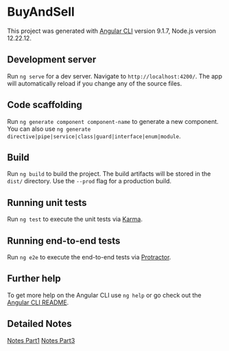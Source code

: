 # BuyAndSell

This project was generated with [Angular CLI](https://github.com/angular/angular-cli) version 9.1.7, Node.js version 12.22.12.

## Development server

Run `ng serve` for a dev server. Navigate to `http://localhost:4200/`. The app will automatically reload if you change any of the source files.

## Code scaffolding

Run `ng generate component component-name` to generate a new component. You can also use `ng generate directive|pipe|service|class|guard|interface|enum|module`.

## Build

Run `ng build` to build the project. The build artifacts will be stored in the `dist/` directory. Use the `--prod` flag for a production build.

## Running unit tests

Run `ng test` to execute the unit tests via [Karma](https://karma-runner.github.io).

## Running end-to-end tests

Run `ng e2e` to execute the end-to-end tests via [Protractor](http://www.protractortest.org/).

## Further help

To get more help on the Angular CLI use `ng help` or go check out the [Angular CLI README](https://github.com/angular/angular-cli/blob/master/README.md).

## Detailed Notes
[Notes Part1](https://docs.google.com/document/d/1NcOW9YWqDTdlTzjCWV-TMZW5jaFBmB_8Z3pmWiRdOBc/edit?usp=sharing)
[Notes Part3](https://docs.google.com/document/d/1SmNc9W0e6R4JXLcjl-XHC2mtN555hj6l5h2pQtp-g1w/edit?usp=sharing)
